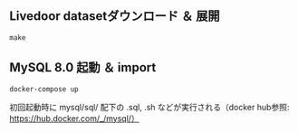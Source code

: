 Livedoor datasetダウンロード ＆ 展開
---------------------------

```
make
```


MySQL 8.0 起動 ＆ import
---------------------------

```
docker-compose up
```

初回起動時に mysql/sql/ 配下の .sql, .sh などが実行される（docker hub参照: https://hub.docker.com/_/mysql/）

